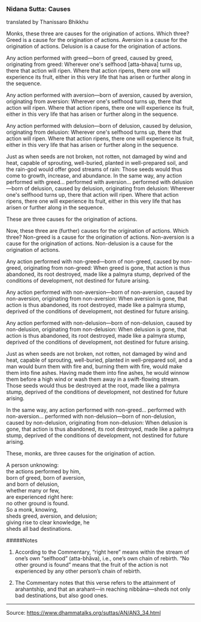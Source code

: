 ### Nidana Sutta: Causes   
translated by Thanissaro Bhikkhu

Monks, these three are causes for the origination of actions. Which three? Greed is a cause for the origination of actions. Aversion is a cause for the origination of actions. Delusion is a cause for the origination of actions.

Any action performed with greed&mdash;born of greed, caused by greed, originating from greed: Wherever one's selfhood [atta-bhava] turns up, there that action will ripen. Where that action ripens, there one will experience its fruit, either in this very life that has arisen or further along in the sequence.

Any action performed with aversion&mdash;born of aversion, caused by aversion, originating from aversion: Wherever one's selfhood turns up, there that action will ripen. Where that action ripens, there one will experience its fruit, either in this very life that has arisen or further along in the sequence.

Any action performed with delusion&mdash;born of delusion, caused by delusion, originating from delusion: Wherever one's selfhood turns up, there that action will ripen. Where that action ripens, there one will experience its fruit, either in this very life that has arisen or further along in the sequence.

Just as when seeds are not broken, not rotten, not damaged by wind and heat, capable of sprouting, well-buried, planted in well-prepared soil, and the rain-god would offer good streams of rain: Those seeds would thus come to growth, increase, and abundance. In the same way, any action performed with greed... performed with aversion... performed with delusion&mdash;born of delusion, caused by delusion, originating from delusion: Wherever one's selfhood turns up, there that action will ripen. Where that action ripens, there one will experience its fruit, either in this very life that has arisen or further along in the sequence.

These are three causes for the origination of actions.

Now, these three are (further) causes for the origination of actions. Which three? Non-greed is a cause for the origination of actions. Non-aversion is a cause for the origination of actions. Non-delusion is a cause for the origination of actions.

Any action performed with non-greed&mdash;born of non-greed, caused by non-greed, originating from non-greed: When greed is gone, that action is thus abandoned, its root destroyed, made like a palmyra stump, deprived of the conditions of development, not destined for future arising.

Any action performed with non-aversion&mdash;born of non-aversion, caused by non-aversion, originating from non-aversion: When aversion is gone, that action is thus abandoned, its root destroyed, made like a palmyra stump, deprived of the conditions of development, not destined for future arising.

Any action performed with non-delusion&mdash;born of non-delusion, caused by non-delusion, originating from non-delusion: When delusion is gone, that action is thus abandoned, its root destroyed, made like a palmyra stump, deprived of the conditions of development, not destined for future arising.

Just as when seeds are not broken, not rotten, not damaged by wind and heat, capable of sprouting, well-buried, planted in well-prepared soil, and a man would burn them with fire and, burning them with fire, would make them into fine ashes. Having made them into fine ashes, he would winnow them before a high wind or wash them away in a swift-flowing stream. Those seeds would thus be destroyed at the root, made like a palmyra stump, deprived of the conditions of development, not destined for future arising.

In the same way, any action performed with non-greed... performed with non-aversion... performed with non-delusion&mdash;born of non-delusion, caused by non-delusion, originating from non-delusion: When delusion is gone, that action is thus abandoned, its root destroyed, made like a palmyra stump, deprived of the conditions of development, not destined for future arising.

These, monks, are three causes for the origination of action.

A person unknowing:  
the actions performed by him,  
born of greed, born of aversion,  
and born of delusion,  
whether many or few,  
are experienced right here:  
no other ground is found.  
So a monk, knowing,  
sheds greed, aversion, and delusion;  
giving rise to clear knowledge, he  
sheds all bad destinations.

#####Notes

1. According to the Commentary, “right here” means within the stream of one’s own “selfhood” (atta-bhāva), i.e., one’s own chain of rebirth. “No other ground is found” means that the fruit of the action is not experienced by any other person’s chain of rebirth.

2. The Commentary notes that this verse refers to the attainment of arahantship, and that an arahant—in reaching nibbāna—sheds not only bad destinations, but also good ones.

-----
Source: https://www.dhammatalks.org/suttas/AN/AN3_34.html